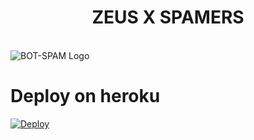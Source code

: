 <p align="center">
  <h1 align="center">
    <b>ZEUS X SPAMERS</b>
  </h1>
  <br>
  <img src="https://te.legra.ph/file/4e14aa0dbc58b086fa8db.jpg" alt="BOT-SPAM Logo">
</p>

# Deploy on heroku
[![Deploy](https://www.herokucdn.com/deploy/button.svg)](https://heroku.com/deploy?template=https://github.com/ERR0rMK/ZeusGodOfThunder)
